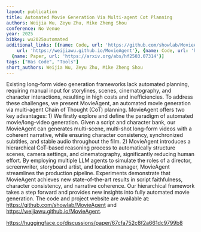 ```yaml
---
layout: publication
title: Automated Movie Generation Via Multi-agent Cot Planning
authors: Weijia Wu, Zeyu Zhu, Mike Zheng Shou
conference: No Venue
year: 2025
bibkey: wu2025automated
additional_links: [{name: Code, url: 'https://github.com/showlab/MovieAgent'}, {name: Code,
    url: 'https://weijiawu.github.io/MovieAgent'}, {name: Code, url: 'https://huggingface.co/discussions/paper/67cfa752c8f2a661dc9799b8'},
  {name: Paper, url: 'https://arxiv.org/abs/hf2503.07314'}]
tags: ["Has Code", "Tools"]
short_authors: Weijia Wu, Zeyu Zhu, Mike Zheng Shou
---
```

Existing long-form video generation frameworks lack automated planning, requiring manual input for storylines, scenes, cinematography, and character interactions, resulting in high costs and inefficiencies. To address these challenges, we present MovieAgent, an automated movie generation via multi-agent Chain of Thought (CoT) planning. MovieAgent offers two key advantages: 1) We firstly explore and define the paradigm of automated movie/long-video generation. Given a script and character bank, our MovieAgent can generates multi-scene, multi-shot long-form videos with a coherent narrative, while ensuring character consistency, synchronized subtitles, and stable audio throughout the film. 2) MovieAgent introduces a hierarchical CoT-based reasoning process to automatically structure scenes, camera settings, and cinematography, significantly reducing human effort. By employing multiple LLM agents to simulate the roles of a director, screenwriter, storyboard artist, and location manager, MovieAgent streamlines the production pipeline. Experiments demonstrate that MovieAgent achieves new state-of-the-art results in script faithfulness, character consistency, and narrative coherence. Our hierarchical framework takes a step forward and provides new insights into fully automated movie generation. The code and project website are available at: https://github.com/showlab/MovieAgent and https://weijiawu.github.io/MovieAgent.

https://huggingface.co/discussions/paper/67cfa752c8f2a661dc9799b8